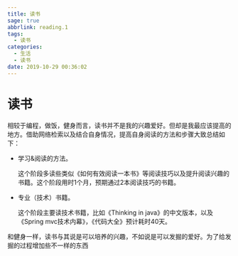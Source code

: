 ```yaml
---
title: 读书
sage: true
abbrlink: reading.1
tags:
  - 读书
categories:
  - 生活
  - 读书
date: 2019-10-29 00:36:02
---
```


# 读书

相较于编程，做饭，健身而言，读书并不是我的兴趣爱好。但却是我最应该提高的地方。借助网络检索以及结合自身情况，提高自身阅读的方法和步骤大致总结如下：

- 学习&阅读的方法。

  这个阶段多读些类似《如何有效阅读一本书》等阅读技巧以及提升阅读兴趣的书籍。这个阶段用时1个月，预期通过2本阅读技巧的书籍。

- 专业（技术）书籍。

  这个阶段主要读技术书籍，比如《Thinking in java》的中文版本，以及《Spring mvc技术内幕》，《代码大全》预计耗时40天。

和健身一样，读书与其说是可以培养的兴趣，不如说是可以发掘的爱好。为了给发掘的过程增加些不一样的东西